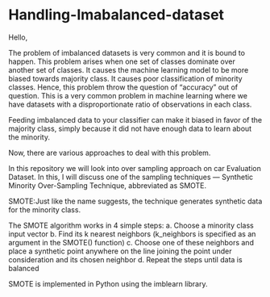 # Handling-Imabalanced-dataset

Hello,

The problem of imbalanced datasets is very common and it is bound to happen. This problem arises when one set of classes dominate over another set of classes. It causes the machine learning model to be more biased towards majority class. It causes poor classification of minority classes. Hence, this problem throw the question of “accuracy” out of question. This is a very common problem in machine learning where we have datasets with a disproportionate ratio of observations in each class.

Feeding imbalanced data to your classifier can make it biased in favor of the majority class, simply because it did not have enough data to learn about the minority.

Now, there are various approaches to deal with this problem.

In this repository we will look into over sampling approach on car Evaluation Dataset. In this, I will discuss one of the sampling techniques — Synthetic Minority Over-Sampling Technique, abbreviated as SMOTE.

SMOTE:Just like the name suggests, the technique generates synthetic data for the minority class.

The SMOTE algorithm works in 4 simple steps:
a. Choose a minority class input vector
b. Find its k nearest neighbors (k_neighbors is specified as an argument in the SMOTE() function)
c. Choose one of these neighbors and place a synthetic point anywhere on the line joining the point under consideration and its chosen neighbor
d. Repeat the steps until data is balanced

SMOTE is implemented in Python using the imblearn library.
